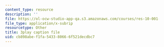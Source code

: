 ```yaml
---
content_type: resource
description: ''
file: https://ol-ocw-studio-app-qa.s3.amazonaws.com/courses/res-10-001-making-science-and-engineering-pictures-a-practical-guide-to-presenting-your-work-spring-2016/cb898abef1fa543380666f521decdbc7_xB8eS-96q3I.vtt
file_type: application/x-subrip
resourcetype: Other
title: 3play caption file
uid: cb898abe-f1fa-5433-8066-6f521decdbc7
---
```

